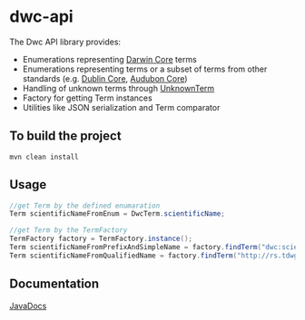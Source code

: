 # dwc-api

The Dwc API library provides:
 * Enumerations representing [Darwin Core](http://rs.tdwg.org/dwc/) terms
 * Enumerations representing terms or a subset of terms from other standards (e.g. [Dublin Core](http://dublincore.org/documents/dcmi-terms/), [Audubon Core](http://terms.tdwg.org/wiki/Audubon_Core))
 * Handling of unknown terms through [UnknownTerm](http://gbif.github.io/dwc-api/apidocs/org/gbif/dwc/terms/UnknownTerm.html)
 * Factory for getting Term instances
 * Utilities like JSON serialization and Term comparator

## To build the project
```
mvn clean install
```

## Usage
```java
//get Term by the defined enumaration
Term scientificNameFromEnum = DwcTerm.scientificName;

//get Term by the TermFactory
TermFactory factory = TermFactory.instance();
Term scientificNameFromPrefixAndSimpleName = factory.findTerm("dwc:scientificName");
Term scientificNameFromQualifiedName = factory.findTerm("http://rs.tdwg.org/dwc/terms/scientificName");
```

## Documentation
[JavaDocs](http://gbif.github.io/dwc-api/apidocs/)
